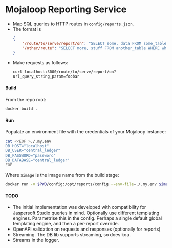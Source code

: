 # Mojaloop Reporting Service
- Map SQL queries to HTTP routes in `config/reports.json`.
- The format is
    ```json
    {
        "/route/to/serve/report/on": "SELECT some, data FROM some_table WHERE some_parameter = $P{url_query_string_param}",
        "/other/route": "SELECT more, stuff FROM another_table WHERE whatever = $P{some_different_param}"
    }
    ```
- Make requests as follows:
    ```
    curl localhost:3000/route/to/serve/report/on?url_query_string_param=foobar
    ```

#### Build
From the repo root:
```sh
docker build .
```

#### Run
Populate an environment file with the credentials of your Mojaloop instance:
```sh
cat <<EOF >./.my.env
DB_HOST="localhost"
DB_USER="central_ledger"
DB_PASSWORD="password"
DB_DATABASE="central_ledger"
EOF
```
Where `$image` is the image name from the build stage:
```sh
docker run -v $PWD/config:/opt/reports/config --env-file=./.my.env $image
```

#### TODO
- The initial implementation was developed with compatibility for Jaspersoft Studio queries in
    mind. Optionally use different templating engines. Parametrise this in the config. Perhaps a
    single default global templating engine, and then a per-report override.
- OpenAPI validation on requests and responses (optionally for reports)
- Streaming. The DB lib supports streaming, so does koa.
- Streams in the logger.
